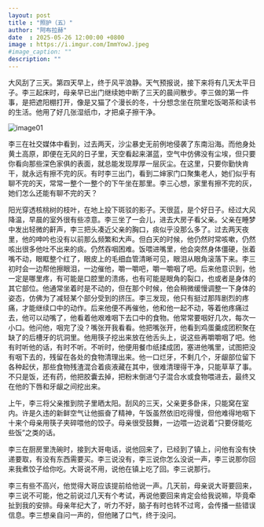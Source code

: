 ```yaml
---
layout: post
title : "照护（五）"
author: "阿布拉赫"
date  : 2025-05-26 12:00:00 +0800
image : https://i.imgur.com/ImmYowJ.jpeg
#image_caption: ""
description: ""
---
```


大风刮了三天。第四天早上，终于风平浪静。天气预报说，接下来将有几天太平日子。李三起床时，母亲早已出门继续她中断了三天的晨间散步。李三做的第一件事，是把遮阳棚打开，像是又猫了个漫长的冬，十分想念坐在院里吃饭喝茶和读书的生活。他用了好几张湿纸巾，才把桌子擦干净。

<!--more-->

![image01](https://i.imgur.com/4VpOhHI.jpeg)

李三在社交媒体中看到，过去两天，沙尘暴史无前例地侵袭了东南沿海。而他身处黄土高原，即便在无风的日子里，天空看起来湛蓝，空气中仿佛没有尘埃，但只要你看向那些深色家俱的表面，就总能发现厚厚一层灰尘。在这里，只要你勤快肯干，就永远有擦不完的灰。有时李三出门，看到二婶家门口聚集老人，她们似乎有聊不完的天，常常一整个一整个的下午坐在那里。李三心想，家里有擦不完的灰，她们怎么还能有聊不完的天？

阳光穿透核桃树的枝叶，在地上投下斑驳的影子。天很蓝，是个好日子。经过大风降温，早晨的室外很有些凉意。李三坐了一会儿，进去大房子看父亲。父亲在睡梦中发出轻微的鼾声，李三把头凑近父亲的胸口，痰似乎没那么多了。过去两天夜里，他的呻吟也没有以前那么频繁和大声。但白天的时候，他仍然时常咳嗽，仍然咳出很多他吐不出来的痰。仍然吞咽困难。饭喂进嘴里，他会突然身体僵硬，张着嘴不动，眼眶整个红了，眼皮上的毛细血管清晰可见，眼泪从眼角滚落下来。李三初时会一边帮他擦眼泪，一边催他，嚼一嚼吧，嚼一嚼咽了吧。后来他意识到，他一定是哪里疼，有可能是口腔里的溃疡，也有可能是眼角的裂口，也或者是身体的其它部位。他通常坐着时是不动的，但在那个时候，他会稍微缓慢调整一下身体的姿态，仿佛为了减轻某个部分受到的挤压。李三发现，他只有挺过那阵剧烈的疼痛，才能继续口中的动作。后来他便不再催他，他和他一起不动，等着他疼痛过去，他可以动嘴了，他看着他艰难咽下去口中的食物。他常常要咽好几次，每次一小口。他问他，咽完了没？嘴张开我看看。他把嘴张开，他看到鸡蛋羹成团积聚在缺了的后槽牙的坑洞里。他用筷子挖出来放在他舌头上，说这些再嚼嚼咽了吧。他有时听他的话，有时不听。不听时，他便用餐巾纸揉成团，塞进他嘴里，试图把没有咽下去的，残留在各处的食物清理出来。他一口烂牙，不剩几个，牙龈部位留下各种起伏，那些食物残渣混合着痰液藏在其中，很难清理得干净，只能草草了事。不只是饭，还有药，他把胶囊去掉，把粉末倒进勺子混合水或食物喂进去，最终又在他的下唇和牙龈之间挖出来。

上午，李三将父亲推到院子里晒太阳。刮风的三天，父亲更多卧床，只能窝在室内。许是久违的新鲜空气让他振奋了精神，午饭虽然依旧吃得慢，但他难得地咽下十来个母亲用筷子夹碎喂他的饺子。母亲很受鼓舞，一边喂一边说着“只要伢能吃些饭”之类的话。

李三在厨房里洗碗时，接到大哥电话，说他回来了，已经到了镇上，问他有没有快递要取，有没有东西需要买。李三说没有，李三说你怎么没说一声，李三说那你回来我煮饺子给你吃。大哥说不用，说他在镇上吃了回。李三说那行。

李三有些不高兴，他觉得大哥应该提前给他说一声。几天前，母亲说大哥要回来，李三说不可能，他之前说过几天有个考试，再说他要回来肯定会给我说嘛，毕竟牵扯到我的安排。母亲年纪大了，听力不好，脑子有时也转不过弯，会传播一些错误信息。李三想亲自问一声的，但他赌了口气，终于没问。

<!--END-->